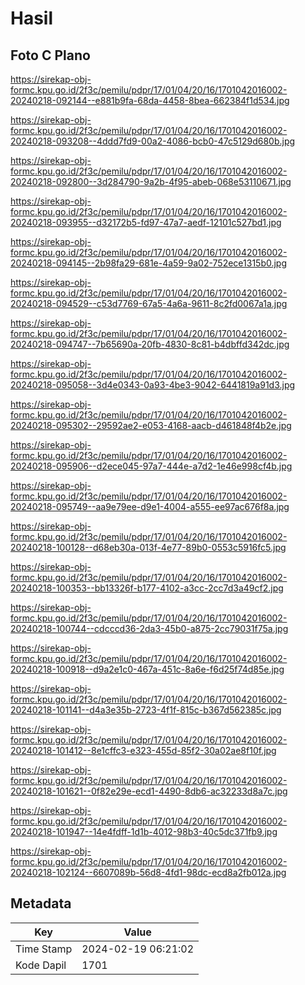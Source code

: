 # Hasil

## Foto C Plano

https://sirekap-obj-formc.kpu.go.id/2f3c/pemilu/pdpr/17/01/04/20/16/1701042016002-20240218-092144--e881b9fa-68da-4458-8bea-662384f1d534.jpg

https://sirekap-obj-formc.kpu.go.id/2f3c/pemilu/pdpr/17/01/04/20/16/1701042016002-20240218-093208--4ddd7fd9-00a2-4086-bcb0-47c5129d680b.jpg

https://sirekap-obj-formc.kpu.go.id/2f3c/pemilu/pdpr/17/01/04/20/16/1701042016002-20240218-092800--3d284790-9a2b-4f95-abeb-068e53110671.jpg

https://sirekap-obj-formc.kpu.go.id/2f3c/pemilu/pdpr/17/01/04/20/16/1701042016002-20240218-093955--d32172b5-fd97-47a7-aedf-12101c527bd1.jpg

https://sirekap-obj-formc.kpu.go.id/2f3c/pemilu/pdpr/17/01/04/20/16/1701042016002-20240218-094145--2b98fa29-681e-4a59-9a02-752ece1315b0.jpg

https://sirekap-obj-formc.kpu.go.id/2f3c/pemilu/pdpr/17/01/04/20/16/1701042016002-20240218-094529--c53d7769-67a5-4a6a-9611-8c2fd0067a1a.jpg

https://sirekap-obj-formc.kpu.go.id/2f3c/pemilu/pdpr/17/01/04/20/16/1701042016002-20240218-094747--7b65690a-20fb-4830-8c81-b4dbffd342dc.jpg

https://sirekap-obj-formc.kpu.go.id/2f3c/pemilu/pdpr/17/01/04/20/16/1701042016002-20240218-095058--3d4e0343-0a93-4be3-9042-6441819a91d3.jpg

https://sirekap-obj-formc.kpu.go.id/2f3c/pemilu/pdpr/17/01/04/20/16/1701042016002-20240218-095302--29592ae2-e053-4168-aacb-d461848f4b2e.jpg

https://sirekap-obj-formc.kpu.go.id/2f3c/pemilu/pdpr/17/01/04/20/16/1701042016002-20240218-095906--d2ece045-97a7-444e-a7d2-1e46e998cf4b.jpg

https://sirekap-obj-formc.kpu.go.id/2f3c/pemilu/pdpr/17/01/04/20/16/1701042016002-20240218-095749--aa9e79ee-d9e1-4004-a555-ee97ac676f8a.jpg

https://sirekap-obj-formc.kpu.go.id/2f3c/pemilu/pdpr/17/01/04/20/16/1701042016002-20240218-100128--d68eb30a-013f-4e77-89b0-0553c5916fc5.jpg

https://sirekap-obj-formc.kpu.go.id/2f3c/pemilu/pdpr/17/01/04/20/16/1701042016002-20240218-100353--bb13326f-b177-4102-a3cc-2cc7d3a49cf2.jpg

https://sirekap-obj-formc.kpu.go.id/2f3c/pemilu/pdpr/17/01/04/20/16/1701042016002-20240218-100744--cdcccd36-2da3-45b0-a875-2cc79031f75a.jpg

https://sirekap-obj-formc.kpu.go.id/2f3c/pemilu/pdpr/17/01/04/20/16/1701042016002-20240218-100918--d9a2e1c0-467a-451c-8a6e-f6d25f74d85e.jpg

https://sirekap-obj-formc.kpu.go.id/2f3c/pemilu/pdpr/17/01/04/20/16/1701042016002-20240218-101141--d4a3e35b-2723-4f1f-815c-b367d562385c.jpg

https://sirekap-obj-formc.kpu.go.id/2f3c/pemilu/pdpr/17/01/04/20/16/1701042016002-20240218-101412--8e1cffc3-e323-455d-85f2-30a02ae8f10f.jpg

https://sirekap-obj-formc.kpu.go.id/2f3c/pemilu/pdpr/17/01/04/20/16/1701042016002-20240218-101621--0f82e29e-ecd1-4490-8db6-ac32233d8a7c.jpg

https://sirekap-obj-formc.kpu.go.id/2f3c/pemilu/pdpr/17/01/04/20/16/1701042016002-20240218-101947--14e4fdff-1d1b-4012-98b3-40c5dc371fb9.jpg

https://sirekap-obj-formc.kpu.go.id/2f3c/pemilu/pdpr/17/01/04/20/16/1701042016002-20240218-102124--6607089b-56d8-4fd1-98dc-ecd8a2fb012a.jpg


## Metadata

| Key        | Value               |
| ---------- | ------------------- |
| Time Stamp | 2024-02-19 06:21:02 |
| Kode Dapil | 1701                |



